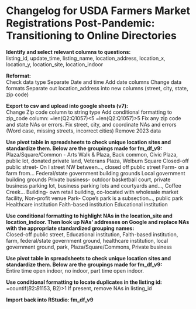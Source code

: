 # Changelog for USDA Farmers Market Registrations Post-Pandemic: Transitioning to Online Directories

**Identify and select relevant columns to questions:**<br>
listing_id, update_time, listing_name, location_address, location_x, location_y, location_site, location_indoor

**Reformat:**<br>
Check data type
Separate Date and time
Add date columns
Change data formats
Separate out location_address into new columns (street, city, state, zip code)


**Export to csv and upload into google sheets (v7):**<br>
Change Zip code column to string type
Add conditional formatting to zip_code column: 
	=len(Q2:Q1057)<5
	=len(Q2:Q1057)>5
Fix any zip code and state NAs or errors. 
Fix street, city, and coordinate NAs and errors
(Word case, missing streets, incorrect cities)
Remove 2023 data

**Use pivot table in spreadsheets to check unique location sites and standardize them. Below are the groupings made for fm_df_v9:** <br>
Plaza/Square/Common - Arts Walk & Plaza, Back common, Civic Plaza, public lot, donated private land, Veterans Plaza, Welburn Square
Closed-off public street- On I street NW between…, closed off public street
Farm- on a farm from…
Federal/state government building grounds
Local government building grounds
Private business- outdoor basketball court, private business parking lot, business parking lots and courtyards and…, Coffee Creek…
Building- own retail building, co-located with wholesale market facility, Non-profit venue
Park- Cope’s park is a subsection…, public park
Healthcare institution Faith-based institution
Educational institution

**Use conditional formatting to highlight NAs in the location_site and location_indoor. Then look up NAs’ addresses on Google and replace NAs with the appropriate standardized grouping names:** <br>
Closed-off public street, Educational institution, Faith-based institution, farm, federal/state government ground, healthcare institution, local government ground, park, Plaza/Square/Commons, Private business

**Use pivot table in spreadsheets to check unique location sites and standardize them. Below are the groupings made for fm_df_v9:** <br>
Entire time open indoor, no indoor, part time open indoor.

**Use conditional formatting to locate duplicates in the listing id:**<br>
=countif($B$2:$B$1153, B2)>1
If present, remove NAs in listing_id

**Import back into RStudio: fm_df_v9**
